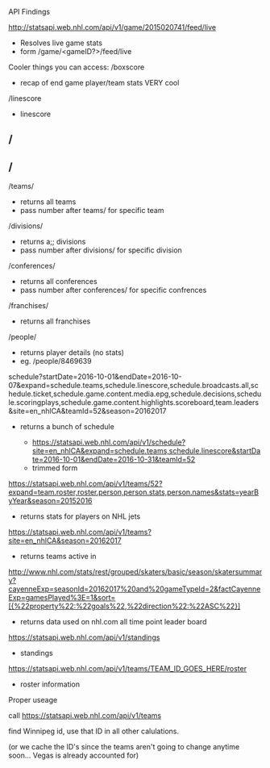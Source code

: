 API Findings

http://statsapi.web.nhl.com/api/v1/game/2015020741/feed/live
 - Resolves live game stats
 - form /game/<year><month><day><gameID?>/feed/live

Cooler things you can access:
 <game date data>/boxscore
  - recap of end game player/team stats VERY cool

 <game date data>/linescore
  - linescore 

 <game date data>/
 - 

 <game date data>/
 - 

 /teams/
 - returns all teams
 - pass number after teams/ for specific team

/divisions/
 - returns a;; divisions
 - pass number after divisions/ for specific division

/conferences/
 - returns all conferences
 - pass number after conferences/ for specific confrences

/franchises/
 - returns all franchises

/people/<number>
 - returns player details (no stats)
 - eg. /people/8469639

schedule?startDate=2016-10-01&endDate=2016-10-07&expand=schedule.teams,schedule.linescore,schedule.broadcasts.all,schedule.ticket,schedule.game.content.media.epg,schedule.decisions,schedule.scoringplays,schedule.game.content.highlights.scoreboard,team.leaders&site=en_nhlCA&teamId=52&season=20162017
 - returns a bunch of schedule <data>
     - https://statsapi.web.nhl.com/api/v1/schedule?site=en_nhlCA&expand=schedule.teams,schedule.linescore&startDate=2016-10-01&endDate=2016-10-31&teamId=52
     - trimmed form
 </data>

 https://statsapi.web.nhl.com/api/v1/teams/52?expand=team.roster,roster.person,person.stats,person.names&stats=yearByYear&season=20152016
  - returns stats for players on NHL jets

https://statsapi.web.nhl.com/api/v1/teams?site=en_nhlCA&season=20162017
 - returns teams active in <year><year>

http://www.nhl.com/stats/rest/grouped/skaters/basic/season/skatersummary?cayenneExp=seasonId=20162017%20and%20gameTypeId=2&factCayenneExp=gamesPlayed%3E=1&sort=[{%22property%22:%22goals%22,%22direction%22:%22ASC%22}]
 - returns data used on nhl.com all time point leader board


https://statsapi.web.nhl.com/api/v1/standings
 - standings

https://statsapi.web.nhl.com/api/v1/teams/TEAM_ID_GOES_HERE/roster
 - roster information
 
  Proper useage

  call https://statsapi.web.nhl.com/api/v1/teams

  find Winnipeg id, use that ID in all other calulations.

  (or we cache the ID's since the teams aren't going to change anytime soon... Vegas is already accounted for)
